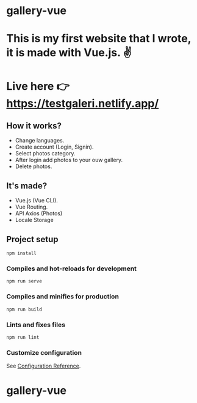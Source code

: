 # gallery-vue
# This is my first website that I wrote, it is made with Vue.js. ✌
# Live here 👉 https://testgaleri.netlify.app/

## How it works?
  - Change languages.
  - Create account (Login, Signin).
  - Select photos category.
  - After login add photos to your ouw gallery.
  - Delete photos.

## It's made?
  - Vue.js (Vue CLI).
  - Vue Routing.
  - API Axios (Photos)
  - Locale Storage
  
## Project setup
```
npm install
```
### Compiles and hot-reloads for development
```
npm run serve
```
### Compiles and minifies for production
```
npm run build
```
### Lints and fixes files
```
npm run lint
```

### Customize configuration
See [Configuration Reference](https://cli.vuejs.org/config/).
# gallery-vue
